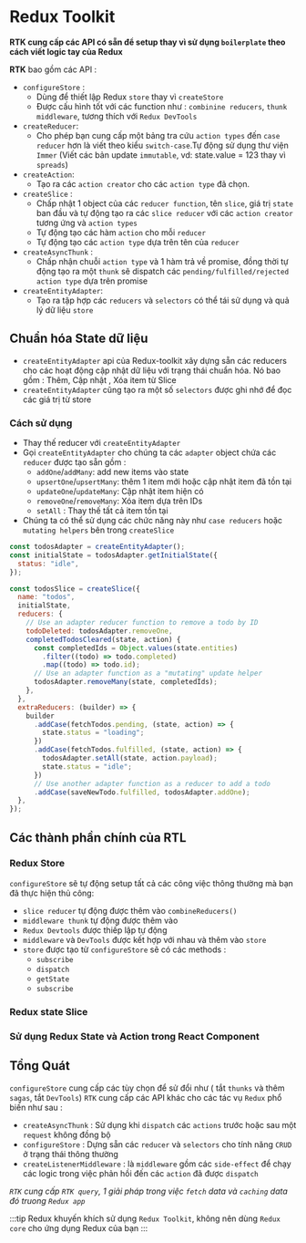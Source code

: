 # Redux Toolkit

**RTK cung cấp các API có sẵn để setup thay vì sử dụng `boilerplate` theo cách viết logic tay của Redux**

**RTK** bao gồm các API :

- `configureStore` :
  - Dùng để thiết lập Redux `store` thay vì `createStore`
  - Được cấu hình tốt với các function như : `combinine reducers`, `thunk middleware`, tương thích với `Redux DevTools `
- `createReducer`:
  - Cho phép bạn cung cấp một bảng tra cứu `action types` đến `case reducer` hơn là viết theo kiểu `switch-case`.Tự động sử dụng thư viện `Immer` (Viết các bản update `immutable`, vd: state.value = 123 thay vì `spreads`)
- `createAction`:
  - Tạo ra các `action creator` cho các `action type` đã chọn.
- `createSlice` :
  - Chấp nhật 1 object của các `reducer function`, tên `slice`, giá trị `state` ban đầu và tự động tạo ra các `slice reducer` với các `action creator` tương ứng và `action types`
  - Tự động tạo các hàm `action` cho mỗi `reducer`
  - Tự động tạo các `action type` dựa trên tên của `reducer`
- `createAsyncThunk` :
  - Chấp nhận chuỗi `action type` và 1 hàm trả về promise, đồng thời tự động tạo ra một `thunk` sẽ dispatch các `pending/fulfilled/rejected` `action type` dựa trên promise
- `createEntityAdapter`:
  - Tạo ra tập hợp các `reducers` và `selectors` có thể tái sử dụng và quả lý dữ liệu `store`

## Chuẩn hóa State dữ liệu

- `createEntityAdapter` api của Redux-toolkit xây dựng sẵn các reducers cho các hoạt động cập nhật dữ liệu với trạng thái chuẩn hóa. Nó bao gồm : Thêm, Cập nhật , Xóa item từ Slice
- `createEntityAdapter` cũng tạo ra một số `selectors` được ghi nhớ để đọc các giá trị từ store

### Cách sử dụng

- Thay thế reducer với `createEntityAdapter`
- Gọi `createEntityAdapter` cho chúng ta các `adapter` object chứa các `reducer` được tạo sẵn gồm :
  - `addOne`/`addMany`: add new items vào state
  - `upsertOne`/`upsertMany`: thêm 1 item mới hoặc cập nhật item đã tồn tại
  - `updateOne`/`updateMany`: Cập nhật item hiện có
  - `removeOne`/`removeMany`: Xóa item dựa trên IDs
  - `setAll` : Thay thế tất cả item tồn tại
- Chúng ta có thể sử dụng các chức năng này như `case reducers` hoặc `mutating helpers` bên trong `createSlice`

```js title= todosSlice.js
const todosAdapter = createEntityAdapter();
const initialState = todosAdapter.getInitialState({
  status: "idle",
});

const todosSlice = createSlice({
  name: "todos",
  initialState,
  reducers: {
    // Use an adapter reducer function to remove a todo by ID
    todoDeleted: todosAdapter.removeOne,
    completedTodosCleared(state, action) {
      const completedIds = Object.values(state.entities)
        .filter((todo) => todo.completed)
        .map((todo) => todo.id);
      // Use an adapter function as a "mutating" update helper
      todosAdapter.removeMany(state, completedIds);
    },
  },
  extraReducers: (builder) => {
    builder
      .addCase(fetchTodos.pending, (state, action) => {
        state.status = "loading";
      })
      .addCase(fetchTodos.fulfilled, (state, action) => {
        todosAdapter.setAll(state, action.payload);
        state.status = "idle";
      })
      // Use another adapter function as a reducer to add a todo
      .addCase(saveNewTodo.fulfilled, todosAdapter.addOne);
  },
});
```

## Các thành phần chính của RTL

### Redux Store

`configureStore` sẽ tự động setup tất cả các công việc thông thường mà bạn đã thực hiện thủ công:

- `slice reducer` tự động được thêm vào `combineReducers()`
- `middleware thunk` tự động được thêm vào
- `Redux Devtools` được thiếp lập tự động
- `middleware` và `DevTools` được kết hợp với nhau và thêm vào `store`
- `store` được tạo từ `configureStore` sẽ có các methods :
  + `subscribe`
  + `dispatch`
  + `getState`
  + `subscribe`
### Redux state Slice



### Sử dụng Redux State và Action trong React Component


## Tổng Quát

`configureStore` cung cấp các tùy chọn để sử đổi như ( tắt `thunks` và thêm `sagas`, tắt `DevTools`)
`RTK` cung cấp các API khác cho các tác vụ `Redux` phổ biến như sau :

- `createAsyncThunk` : Sử dụng khi `dispatch` các `actions` trước hoặc sau một `request` không đồng bộ
- `configureStore` : Dựng sẵn các `reducer` và `selectors` cho tính năng `CRUD` ở trạng thái thông thường
- `createListenerMiddleware` : là `middleware` gồm các `side-effect` để chạy các logic trong việc phản hồi đến các `action` đã được `dispatch`

_`RTK` cung cấp `RTK query`, 1 giải pháp trong việc `fetch` data và `caching` data đó truong `Redux app`_

:::tip
Redux khuyến khích sử dụng `Redux Toolkit`, không nên dùng `Redux core` cho ứng dụng Redux của bạn
:::
